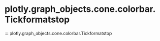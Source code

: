 # plotly.graph_objects.cone.colorbar.Tickformatstop

::: plotly.graph_objects.cone.colorbar.Tickformatstop
